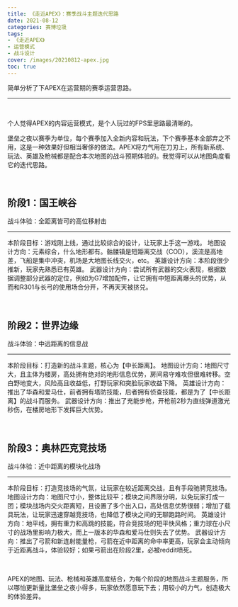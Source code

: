 ```yaml
---
title: 《走近APEX》：赛季战斗主题迭代思路
date: 2021-08-12
categories: 赛博垃圾
tags: 
- 《走近APEX》
- 运营模式
- 战斗设计
cover: /images/20210812-apex.jpg
toc: true
---
```


简单分析了下APEX在运营期的赛季运营思路。

<!--more-->

---

   <br/>

个人觉得APEX的内容运营模式，是个人玩过的FPS里思路最清晰的。

堡垒之夜以赛季为单位，每个赛季加入全新内容和玩法，下个赛季基本全部弃之不用，这是一种效果好但相当奢侈的做法。APEX将力气用在刀刃上，所有新系统、玩法、英雄及枪械都是配合本次地图的战斗预期体验的。我觉得可以从地图角度看它的迭代思路。

  <br/>

## 阶段1：国王峡谷

战斗体验：全距离皆可的高位移射击

---

本阶段目标：游戏刚上线，通过比较综合的设计，让玩家上手这一游戏。
地图设计方向：元素综合，什么地形都有。骷髅镇是短距离交战（COD），溪流是高地差，飞船是集中冲突，机场是大地图长线交火，etc。
英雄设计方向：本阶段很少推新，玩家先熟悉已有英雄。
武器设计方向：尝试所有武器的交火表现，根据数据调整部分武器的定位，例如为G7增加配件，让它拥有中短距离爆头的优势，从而和R301与长弓的使用场合分开，不再天天被挤兑。

  <br/>

## 阶段2：世界边缘

战斗体验：中远距离的信息战

----

本阶段目标：打造新的战斗主题，核心为【中长距离】。
地图设计方向：地图尺寸大，且主体为楼房，高处拥有绝对的地形信息优势，房间易守难攻但很难转移。空白野地变大，风险高且收益低，打野玩家和突脸玩家收益下降。
英雄设计方向：推出了华森和爱马仕，前者拥有塔防技能，后者拥有侦查技能，都是为了【中长距离】的战斗而服务。
武器设计方向：推出了充能步枪，开枪前2秒为直线弹道激光秒伤，在楼房地形下发挥巨大优势。

  <br/>

## 阶段3：奥林匹克竞技场

战斗体验：近中距离的模块化战场

----

本阶段目标：打造竞技场的气氛，让玩家在较近距离交战，且有手段驰骋竞技场。
地图设计方向：地图尺寸小，整体比较平；模块之间界限分明，以免玩家打成一团；模块战场内交火距离短，且设置了多个出入口，高处信息优势很弱；增加了载具玩法，让玩家迅速穿越竞技场，也降低了模块之间的无聊跑路时间。
英雄设计方向：地平线，拥有重力和高跳的技能，符合竞技场的短平快风格；重力球在小尺寸的战场里影响力极大，而上一版本的华森和爱马仕则失去了优势。
武器设计方向：推出了弓箭和新连射能量枪，弓箭在近中距离的命中率更高，玩家会主动倾向于近距离战斗，体验较好；如果弓箭出在阶段2里，必被reddit喷死。

  <br/>

APEX的地图、玩法、枪械和英雄高度结合，为每个阶段的地图战斗主题服务，所以哪怕更新量比堡垒之夜小得多，玩家依然愿意玩下去；用较小的力气，创造极大的体验差异。

  <br/>
